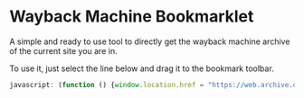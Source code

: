 # Wayback Machine Bookmarklet
A simple and ready to use tool to directly get the wayback machine archive of the current site you are in.

To use it, just select the line below  and drag it to the bookmark toolbar.
```javascript
javascript: (function () {window.location.href = "https://web.archive.org/web/*/" + window.location.href}());
